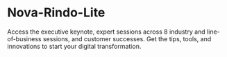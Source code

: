 # Nova-Rindo-Lite
Access the executive keynote, expert sessions across 8 industry and line-of-business sessions, and customer successes. Get the tips, tools, and innovations to start your digital transformation. 
